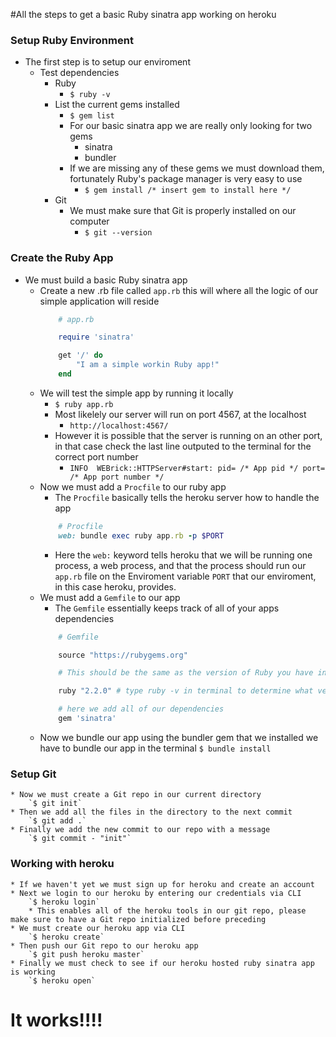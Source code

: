 #All the steps to get a basic Ruby sinatra app working on heroku 

### Setup Ruby Environment 
* The first step is to setup our enviroment 
	* Test dependencies
		* Ruby 
			* `$ ruby -v`
		* List the current gems installed
			* `$ gem list`
			* For our basic sinatra app we are really only looking for two gems
				* sinatra 
				* bundler
			* If we are missing any of these gems we must download them, fortunately Ruby's package manager is very easy to use
				* `$ gem install /* insert gem to install here */`
		* Git 
			* We must make sure that Git is properly installed on our computer 
				* `$ git --version`	

### Create the Ruby App 
* We must build a basic Ruby sinatra app
	* Create a new .rb file called `app.rb` this will where all the logic of our simple application will reside
		```ruby
			# app.rb

			require 'sinatra'

			get '/' do 
				"I am a simple workin Ruby app!"
			end
		```
	* We will test the simple app by running it locally 
		* `$ ruby app.rb`
		* Most likelely our server will run on port 4567, at the localhost 
			* `http://localhost:4567/`
		* However it is possible that the server is running on an other port, in that case check the last line outputed to the terminal for the correct port number
			* `INFO  WEBrick::HTTPServer#start: pid= /* App pid */ port= /* App port number */`
	* Now we must add a `Procfile` to our ruby app 
		* The `Procfile` basically tells the heroku server how to handle the app
		```ruby 
			# Procfile
			web: bundle exec ruby app.rb -p $PORT
		```
		* Here the `web:` keyword tells heroku that we will be running one process, a web process, and that the process should run our `app.rb` file on the Enviroment variable `PORT` that our enviroment, in this case heroku, provides. 
	* We must add a `Gemfile` to our app
		* The `Gemfile` essentially keeps track of all of your apps dependencies 
		```ruby
			# Gemfile

			source "https://rubygems.org"

			# This should be the same as the version of Ruby you have installed locally 

			ruby "2.2.0" # type ruby -v in terminal to determine what version of Ruby is installed

			# here we add all of our dependencies 
			gem 'sinatra'			
		```
	* Now we bundle our app using the bundler gem that we installed we have to bundle our app in the terminal
		`$ bundle install`

### Setup Git 
	* Now we must create a Git repo in our current directory 
		`$ git init`
	* Then we add all the files in the directory to the next commit 
		`$ git add .`
	* Finally we add the new commit to our repo with a message 
		`$ git commit - "init"`

### Working with heroku 
	* If we haven't yet we must sign up for heroku and create an account
	* Next we login to our heroku by entering our credentials via CLI 
		`$ heroku login`
		* This enables all of the heroku tools in our git repo, please make sure to have a Git repo initialized before preceding 
	* We must create our heroku app via CLI 
		`$ heroku create` 
	* Then push our Git repo to our heroku app 
		`$ git push heroku master`
	* Finally we must check to see if our heroku hosted ruby sinatra app is working
		`$ heroku open`

# It works!!!!


















